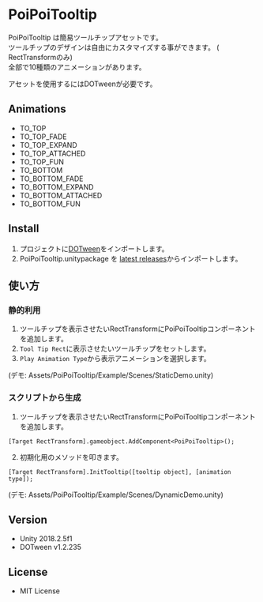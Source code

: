 # PoiPoiTooltip

PoiPoiTooltip は簡易ツールチップアセットです。  
ツールチップのデザインは自由にカスタマイズする事ができます。 ( RectTransformのみ)  
全部で10種類のアニメーションがあります。

アセットを使用するにはDOTweenが必要です。

## Animations
- TO_TOP
- TO_TOP_FADE
- TO_TOP_EXPAND
- TO_TOP_ATTACHED
- TO_TOP_FUN
- TO_BOTTOM
- TO_BOTTOM_FADE
- TO_BOTTOM_EXPAND
- TO_BOTTOM_ATTACHED
- TO_BOTTOM_FUN

## Install
1. プロジェクトに[DOTween](http://dotween.demigiant.com/)をインポートします。
2. PoiPoiTooltip.unitypackage を [latest releases](/releases/)からインポートします。

## 使い方

### 静的利用
1. ツールチップを表示させたいRectTransformにPoiPoiTooltipコンポーネントを追加します。
2. `Tool Tip Rect`に表示させたいツールチップをセットします。
3. `Play Animation Type`から表示アニメーションを選択します。

(デモ: Assets/PoiPoiTooltip/Example/Scenes/StaticDemo.unity)

### スクリプトから生成
1. ツールチップを表示させたいRectTransformにPoiPoiTooltipコンポーネントを追加します。
```
[Target RectTransform].gameobject.AddComponent<PoiPoiTooltip>();
```
2. 初期化用のメソッドを叩きます。
```
[Target RectTransform].InitTooltip([tooltip object], [animation type]);
```

 (デモ: Assets/PoiPoiTooltip/Example/Scenes/DynamicDemo.unity)

## Version
- Unity 2018.2.5f1
- DOTween v1.2.235

## License
- MIT License